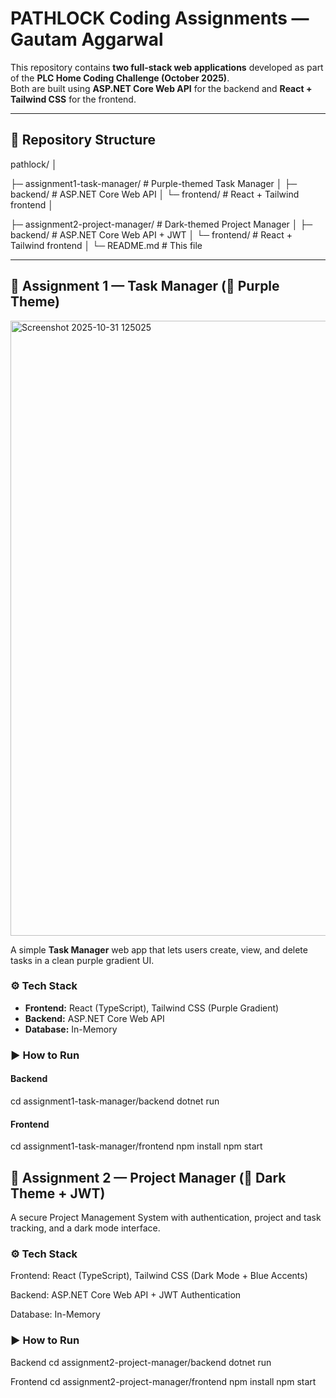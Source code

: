 # PATHLOCK Coding Assignments — Gautam Aggarwal

This repository contains **two full-stack web applications** developed as part of the **PLC Home Coding Challenge (October 2025)**.  
Both are built using **ASP.NET Core Web API** for the backend and **React + Tailwind CSS** for the frontend.

---

## 📁 Repository Structure
pathlock/
│

├─ assignment1-task-manager/ # Purple-themed Task Manager
│ ├─ backend/ # ASP.NET Core Web API
│ └─ frontend/ # React + Tailwind frontend
│

├─ assignment2-project-manager/ # Dark-themed Project Manager
│ ├─ backend/ # ASP.NET Core Web API + JWT
│ └─ frontend/ # React + Tailwind frontend
│
└─ README.md # This file

---

## 🧠 Assignment 1 — Task Manager (💜 Purple Theme)
<img width="1906" height="984" alt="Screenshot 2025-10-31 125025" src="https://github.com/user-attachments/assets/fccc44dd-1dbc-41b9-bb59-9df69229c20c" />


A simple **Task Manager** web app that lets users create, view, and delete tasks in a clean purple gradient UI.

### ⚙️ Tech Stack
- **Frontend:** React (TypeScript), Tailwind CSS (Purple Gradient)
- **Backend:** ASP.NET Core Web API
- **Database:** In-Memory

### ▶️ How to Run

#### Backend
cd assignment1-task-manager/backend
dotnet run
#### Frontend
cd assignment1-task-manager/frontend
npm install
npm start

## 🚀 Assignment 2 — Project Manager (💙 Dark Theme + JWT)

A secure Project Management System with authentication, project and task tracking, and a dark mode interface.

### ⚙️ Tech Stack

Frontend: React (TypeScript), Tailwind CSS (Dark Mode + Blue Accents)

Backend: ASP.NET Core Web API + JWT Authentication

Database: In-Memory

### ▶️ How to Run
Backend
cd assignment2-project-manager/backend
dotnet run

Frontend
cd assignment2-project-manager/frontend
npm install
npm start
